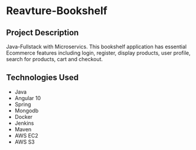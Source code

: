 # Reavture-Bookshelf

## Project Description
Java-Fullstack with Microservics. This bookshelf application has essential Ecommerce features including login, register, display products, user profile, search for products, cart and checkout.

## Technologies Used
* Java
* Angular 10
* Spring
* Mongodb
* Docker
* Jenkins
* Maven 
* AWS EC2
* AWS S3